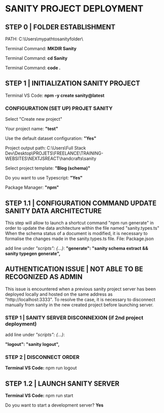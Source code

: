 # SANITY PROJECT DEPLOYMENT

## STEP 0 | FOLDER ESTABLISHMENT
PATH: C:\Users\mypathtosanityfolder\

Terminal Command: **MKDIR Sanity**

Terminal Command: **cd Sanity**

Terminal Command: **code .**


## STEP 1 | INITIALIZATION SANITY PROJECT
Terminal VS Code: **npm -y create sanity@latest**

### CONFIGURATION (SET UP) PROJET SANITY
Select "Create new project"

Your project name: **"test"**

Use the default dataset configuration: **"Yes"**

Project output path: C:\Users\Full Stack Dev\Desktop\PROJETS\FREELANCE\TRAINING-WEBSITES\NEXTJSREACT\handcrafts\sanity

Select project template: **"Blog (schema)"**

Do you want to use Typescript: **"Yes"**

Package Manager: **"npm"**

## STEP 1.1 | CONFIGURATION COMMAND UPDATE SANITY DATA ARCHITECTURE
This step will allow to launch a shortcut command "npm run generate" in order to update the data architecture within the file named "sanity.types.ts"
When the schema status of a document is modified, it is necessary to formalise the changes made in the sanity.types.ts file.
File: Package.json

add line under *"scripts": {...}*: 
**"generate": "sanity schema extract && sanity typegen generate",**

## AUTHENTICATION ISSUE | NOT ABLE TO BE RECOGNIZED AS ADMIN
This issue is encountered when a previous sanity project server has been deployed locally and hosted on the same address as "http://localhost:3333". To resolve the case, it is necessary to disconnect manually from sanity in the new created project before launching server. 

### STEP 1 | SANITY SERVER DISCONNEXION (if 2nd project deployment)
add line under *"scripts": {...}*:

**"logout": "sanity logout",**

### STEP 2 | DISCONNECT ORDER
**Terminal VS Code:** npm run logout

## STEP 1.2 | LAUNCH SANITY SERVER
**Terminal VS Code:** npm run start

Do you want to start a development server? **Yes**
